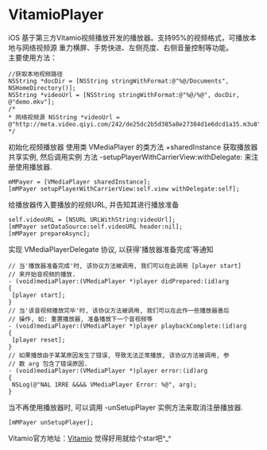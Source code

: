 # VitamioPlayer
iOS 基于第三方Vitamio视频播放开发的播放器。支持95%的视频格式，可播放本地与网络视频源 重力横屏、手势快进、左侧亮度、右侧音量控制等功能。<br>主要使用方法：
```OC
//获取本地视频路径
NSString *docDir = [NSString stringWithFormat:@"%@/Documents", NSHomeDirectory()];
NSString *videoUrl = [NSString stringWithFormat:@"%@/%@", docDir, @"demo.mkv"];
/*
* 网络视频源 NSString *videoUrl = @"http://meta.video.qiyi.com/242/de25dc2b5d385a8e27304d1e6dcd1a35.m3u8"
*/
```
初始化视频播放器 使用类 VMediaPlayer 的类方法 +sharedInstance 获取播放器共享实例, 然后调用实例 方法 -setupPlayerWithCarrierView:withDelegate: 来注册使用播放器.
```OC
mMPayer = [VMediaPlayer sharedInstance];
[mMPayer setupPlayerWithCarrierView:self.view withDelegate:self];
```
  给播放器传入要播放的视频URL, 并告知其进行播放准备
  ```OC
  self.videoURL = [NSURL URLWithString:videoUrl];
  [mMPayer setDataSource:self.videoURL header:nil];
  [mMPayer prepareAsync];
  ```
   实现 VMediaPlayerDelegate 协议, 以获得'播放器准备完成'等通知
   ```
   // 当'播放器准备完成'时, 该协议方法被调用, 我们可以在此调用 [player start]
// 来开始音视频的播放.
- (void)mediaPlayer:(VMediaPlayer *)player didPrepared:(id)arg
{
    [player start];
}
// 当'该音视频播放完毕'时, 该协议方法被调用, 我们可以在此作一些播放器善后
// 操作, 如: 重置播放器, 准备播放下一个音视频等
- (void)mediaPlayer:(VMediaPlayer *)player playbackComplete:(id)arg
{
    [player reset];
}
// 如果播放由于某某原因发生了错误, 导致无法正常播放, 该协议方法被调用, 参
// 数 arg 包含了错误原因.
- (void)mediaPlayer:(VMediaPlayer *)player error:(id)arg
{
    NSLog(@"NAL 1RRE &&&& VMediaPlayer Error: %@", arg);
}
```
当不再使用播放器时, 可以调用 -unSetupPlayer 实例方法来取消注册播放器.
```OC
[mMPayer unSetupPlayer];
```
Vitamio官方地址：[Vitamio](https://www.vitamio.org/Download) 觉得好用就给个star吧^_^
